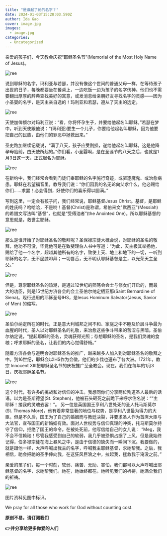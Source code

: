 ```yaml
---
title: "是谁起了祂的名字？"
date: 2024-01-03T15:28:03.590Z
author: Ida Gao
cover: image.jpg
images:
  - image.jpg
categories:
  - Uncategorized
---
```


亲爱的孩子们，今天教会庆祝“耶稣圣名节”(Memorial of the Most Holy Name of Jesus)。

<!--more-->

![ree](https://static.wixstatic.com/media/ec8b63_3f549d8755b4422abc92b09ae5ad4559~mv2.jpg)

说到耶稣的名字，玛利亚与若瑟，并没有像这个世间的普通父母一样，在等待孩子出世的日子，每晚都要坐在餐桌上，一边吃饭一边为孩子的名字伤神。他们也不需要翻出厚厚的辞典查找美好的寓意，或发消息给亲朋好友寻找名字的灵感——因为小圣婴的名字，是天主亲自选的！玛利亚和若瑟，遵从了天主的选定。

![ree](https://static.wixstatic.com/media/ec8b63_344e112fbffc49e4aa91a1b5ce2ee953~mv2.jpg)

天使加俾额尔对玛利亚说：“看，你将怀孕生子，并要给他起名叫耶稣。”若瑟在梦中，听到天使跟他说：“(玛利亚)要生一个儿子，你要给他起名叫耶稣，因为他要把自己的民族，由他们的罪恶中拯救出来。”

  

圣史路加继续记载说，“满了八天，孩子应受割损，遂给他起名叫耶稣，这是他降孕母胎前，由天使所起的。”你们看，小圣婴啊，是在圣诞节的八天之后，也就是1月3日这一天，正式起名为耶稣。

![ree](https://static.wixstatic.com/media/ec8b63_7ea9645aaac440a985aeee1fafa28a1b~mv2.jpg)

在新约中，我们经常会看到门徒们奉耶稣的名字施行奇迹，或驱逐魔鬼、或治愈病患。耶稣在若望福音里，教导我们说：“你们因我的名无论向父求什么，他必赐给你们……求罢！必会得到，好使你们的喜乐得以圆满。”

写到这里，一定会有孩子问，我们经常说，耶稣基督Jesus Christ。基督，是耶稣的姓氏吗？哈哈哈，不是哟！基督(Christ)是称谓，希伯来文"默西亚"(Messiah)的希腊文写法叫“基督”，也就是“受傅油者”(the Anointed One)。所以耶稣基督的意思就是，救世主耶稣。

![ree](https://static.wixstatic.com/media/ec8b63_221be5c5a1744cad87ef9927ce4591bf~mv2.jpg)

那么是谁开始了对耶稣圣名的敬拜呢？圣保禄宗徒大概会说，对耶稣的圣名的敬拜，他功不可没，毕竟他可是在致斐理伯人书中写道：“为此，天主极其举扬他，赐给了他一个名字，超越其他所有的名字，致使上天、地上和地下的一切，一听到耶稣的名字，无不屈膝叩拜；一切唇舌，无不明认耶稣基督是主，以光荣天主圣父。”

![ree](https://static.wixstatic.com/media/ec8b63_dd82dc4542c844cdb1a5debeaa7601b1~mv2.jpg)

但是，尊崇耶稣圣名的热潮，是通过12世纪的熙笃会会士与修女们开启的，而最大的功臣，则是15世纪方济各会的会士圣伯尔纳定栖亚那(Saint Bernardine of Siena)。现行通用的耶稣圣号IHS，是Iesus Hominum Salvator(Jesus, Savior of Men) 的缩写。

![ree](https://static.wixstatic.com/media/ec8b63_9e28ee1dc80b4d0cbb5d3932b079752c~mv2.jpg)

圣伯尔纳定所在的时代，正是意大利城邦之间不和、家庭之中不睦及阶层斗争最为血腥的时代，圣人以对耶稣圣名的礼敬，来治愈这些争斗带来的苦涩与黑暗。圣伯尔纳定说，“提起耶稣的圣名，灵魂获得光照；存想耶稣的圣名，是我们灵魂的食粮；呼求耶稣的圣名，让我们的内心觉得舒畅。”

  

随着方济各会与道明会对耶稣圣名的推广，越来越多人加入到对耶稣圣名的敬拜之中。到16世纪，耶稣会以IHS作为会徽，他们的步伐也遍布了各大洲。1721年，教宗 Innocent XIII把耶稣圣名节的庆祝推广至全教会。现在，我们在每年的1月3日，庆祝耶稣圣名节。

![ree](https://static.wixstatic.com/media/ec8b63_d8173e662ba140e787924850a1ff81b7~mv2.jpg)

这个时代，有许多的挑战和对信仰的冲击。我想同你们分享两位殉道圣人最后的话语。以为是圣斯德望(St. Stephen)，他被石头砸死之前跪下来呼求住名说：““主耶稣！接我的灵魂去罢！”。 另一位是英国国王亨利八世处死的圣人托马斯莫尔(St. Thomas More)，他有着非常显著的地位与权势，是亨利八世最为得力的大臣。但是不久后，国王为了自己的婚姻而与教廷决裂，并要求圣人作为首席大臣与大法官，宣布国王的新婚姻有效。面对人世权势与信仰真理的冲突，托马斯莫尔持守了信仰，拒绝了国王的命令。在被处死前，他写信给自己的女儿说： “Meg，我不会不信赖祂！尽管我感受到自己的软弱，我几乎被恐惧占据了上风，但是我始终记得，伯多禄宗徒在海上暴风之中，是由于信德的缺失而一瞬间下沉。我要做的，就是跟他一样，大声呼喊出我主的名字，呼喊我主耶稣基督，求祂帮我。之后，我相信，祂会把祂的圣手伸向我，在这狂风巨浪之中，拉起我，拯救我于淹没之前。”

  

亲爱的孩子们，每一个时刻，软弱、痛苦、无助、害怕，我们都可以大声呼喊出耶稣基督的名字，求祂帮我们。祂在，祂始终都在。祂听见我们的祈祷，祂满全我们的祈祷。

![ree](https://static.wixstatic.com/media/ec8b63_3198a86b2742467bbbe118c6c090cd82~mv2.jpg)

  

  

图片资料见图中标识。

We pray for all those who work for God without counting cost.

**原创不易，请订阅我们**

**👉并分享给更多你爱的人们**
